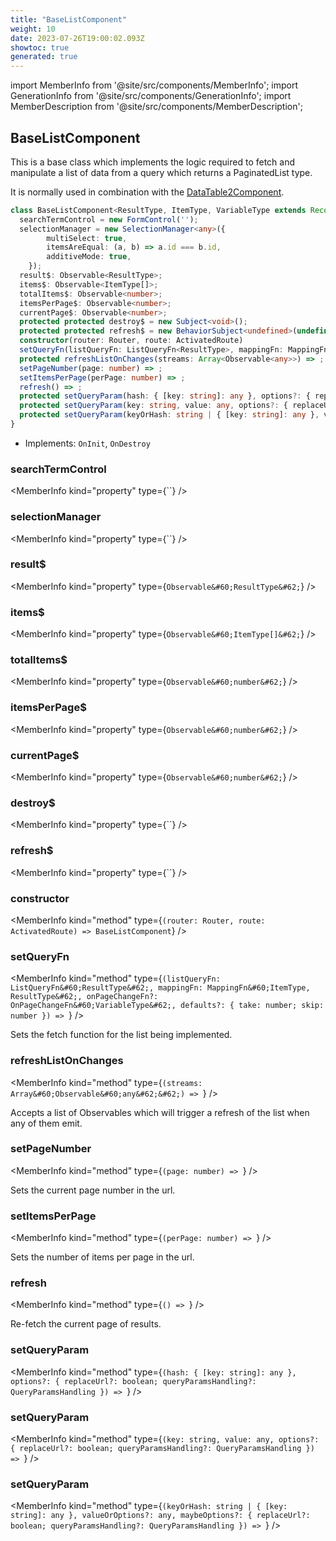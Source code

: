 ```yaml
---
title: "BaseListComponent"
weight: 10
date: 2023-07-26T19:00:02.093Z
showtoc: true
generated: true
---
```

<!-- This file was generated from the Vendure source. Do not modify. Instead, re-run the "docs:build" script -->
import MemberInfo from '@site/src/components/MemberInfo';
import GenerationInfo from '@site/src/components/GenerationInfo';
import MemberDescription from '@site/src/components/MemberDescription';


## BaseListComponent

<GenerationInfo sourceFile="packages/admin-ui/src/lib/core/src/common/base-list.component.ts" sourceLine="39" packageName="@vendure/admin-ui" />

This is a base class which implements the logic required to fetch and manipulate
a list of data from a query which returns a PaginatedList type.

It is normally used in combination with the <a href='/reference/admin-ui-api/components/data-table2component#datatable2component'>DataTable2Component</a>.

```ts title="Signature"
class BaseListComponent<ResultType, ItemType, VariableType extends Record<string, any> = any> implements OnInit, OnDestroy {
  searchTermControl = new FormControl('');
  selectionManager = new SelectionManager<any>({
        multiSelect: true,
        itemsAreEqual: (a, b) => a.id === b.id,
        additiveMode: true,
    });
  result$: Observable<ResultType>;
  items$: Observable<ItemType[]>;
  totalItems$: Observable<number>;
  itemsPerPage$: Observable<number>;
  currentPage$: Observable<number>;
  protected protected destroy$ = new Subject<void>();
  protected protected refresh$ = new BehaviorSubject<undefined>(undefined);
  constructor(router: Router, route: ActivatedRoute)
  setQueryFn(listQueryFn: ListQueryFn<ResultType>, mappingFn: MappingFn<ItemType, ResultType>, onPageChangeFn?: OnPageChangeFn<VariableType>, defaults?: { take: number; skip: number }) => ;
  protected refreshListOnChanges(streams: Array<Observable<any>>) => ;
  setPageNumber(page: number) => ;
  setItemsPerPage(perPage: number) => ;
  refresh() => ;
  protected setQueryParam(hash: { [key: string]: any }, options?: { replaceUrl?: boolean; queryParamsHandling?: QueryParamsHandling }) => ;
  protected setQueryParam(key: string, value: any, options?: { replaceUrl?: boolean; queryParamsHandling?: QueryParamsHandling }) => ;
  protected setQueryParam(keyOrHash: string | { [key: string]: any }, valueOrOptions?: any, maybeOptions?: { replaceUrl?: boolean; queryParamsHandling?: QueryParamsHandling }) => ;
}
```
* Implements: <code>OnInit</code>, <code>OnDestroy</code>



<div className="members-wrapper">

### searchTermControl

<MemberInfo kind="property" type={``}   />


### selectionManager

<MemberInfo kind="property" type={``}   />


### result$

<MemberInfo kind="property" type={`Observable&#60;ResultType&#62;`}   />


### items$

<MemberInfo kind="property" type={`Observable&#60;ItemType[]&#62;`}   />


### totalItems$

<MemberInfo kind="property" type={`Observable&#60;number&#62;`}   />


### itemsPerPage$

<MemberInfo kind="property" type={`Observable&#60;number&#62;`}   />


### currentPage$

<MemberInfo kind="property" type={`Observable&#60;number&#62;`}   />


### destroy$

<MemberInfo kind="property" type={``}   />


### refresh$

<MemberInfo kind="property" type={``}   />


### constructor

<MemberInfo kind="method" type={`(router: Router, route: ActivatedRoute) => BaseListComponent`}   />


### setQueryFn

<MemberInfo kind="method" type={`(listQueryFn: ListQueryFn&#60;ResultType&#62;, mappingFn: MappingFn&#60;ItemType, ResultType&#62;, onPageChangeFn?: OnPageChangeFn&#60;VariableType&#62;, defaults?: { take: number; skip: number }) => `}   />

Sets the fetch function for the list being implemented.
### refreshListOnChanges

<MemberInfo kind="method" type={`(streams: Array&#60;Observable&#60;any&#62;&#62;) => `}   />

Accepts a list of Observables which will trigger a refresh of the list when any of them emit.
### setPageNumber

<MemberInfo kind="method" type={`(page: number) => `}   />

Sets the current page number in the url.
### setItemsPerPage

<MemberInfo kind="method" type={`(perPage: number) => `}   />

Sets the number of items per page in the url.
### refresh

<MemberInfo kind="method" type={`() => `}   />

Re-fetch the current page of results.
### setQueryParam

<MemberInfo kind="method" type={`(hash: { [key: string]: any }, options?: { replaceUrl?: boolean; queryParamsHandling?: QueryParamsHandling }) => `}   />


### setQueryParam

<MemberInfo kind="method" type={`(key: string, value: any, options?: { replaceUrl?: boolean; queryParamsHandling?: QueryParamsHandling }) => `}   />


### setQueryParam

<MemberInfo kind="method" type={`(keyOrHash: string | { [key: string]: any }, valueOrOptions?: any, maybeOptions?: { replaceUrl?: boolean; queryParamsHandling?: QueryParamsHandling }) => `}   />




</div>
